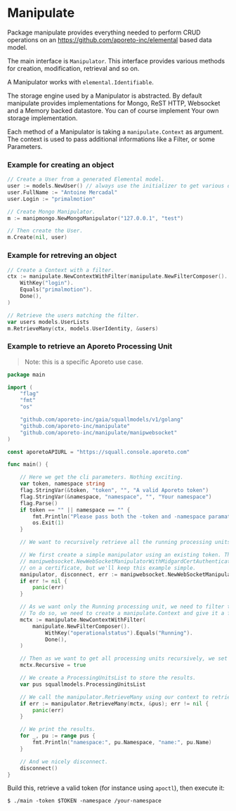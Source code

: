 # Manipulate

Package manipulate provides everything needed to perform CRUD operations
on an https://github.com/aporeto-inc/elemental based data model.

The main interface is `Manipulator`. This interface provides various
methods for creation, modification, retrieval and so on.

A Manipulator works with `elemental.Identifiable`.

The storage engine used by a Manipulator is abstracted. By default manipulate
provides implementations for Mongo, ReST HTTP, Websocket and a Memory backed datastore. You can of course implement
Your own storage implementation.

Each method of a Manipulator is taking a `manipulate.Context` as argument. The context is used
to pass additional informations like a Filter, or some Parameters.

### Example for creating an object

```go
// Create a User from a generated Elemental model.
user := models.NewUser() // always use the initializer to get various default value correctly set.
user.FullName := "Antoine Mercadal"
user.Login := "primalmotion"

// Create Mongo Manipulator.
m := manipmongo.NewMongoManipulator("127.0.0.1", "test")

// Then create the User.
m.Create(nil, user)
```

### Example for retreving an object

```go
// Create a Context with a filter.
ctx := manipulate.NewContextWithFilter(manipulate.NewFilterComposer().
    WithKey("login").
    Equals("primalmotion").
    Done(),
)

// Retrieve the users matching the filter.
var users models.UserLists
m.RetrieveMany(ctx, models.UserIdentity, &users)
```


### Example to retrieve an Aporeto Processing Unit

> Note: this is a specific Aporeto use case.

```go
package main

import (
	"flag"
	"fmt"
	"os"

	"github.com/aporeto-inc/gaia/squallmodels/v1/golang"
	"github.com/aporeto-inc/manipulate"
	"github.com/aporeto-inc/manipulate/manipwebsocket"
)

const aporetoAPIURL = "https://squall.console.aporeto.com"

func main() {

	// Here we get the cli parameters. Nothing exciting.
	var token, namespace string
	flag.StringVar(&token, "token", "", "A valid Aporeto token")
	flag.StringVar(&namespace, "namespace", "", "Your namespace")
	flag.Parse()
	if token == "" || namespace == "" {
		fmt.Println("Please pass both the -token and -namespace paramaters")
		os.Exit(1)
	}

	// We want to recursively retrieve all the running processing units starting from the given namespace.

	// We first create a simple manipulator using an existing token. There are more sophisticated ways of doing this, such as using
	// manipwebsocket.NewWebSocketManipulatorWithMidgardCertAuthentication to handle automatic token renewal based
	// on a certificate, but we'll keep this example simple.
	manipulator, disconnect, err := manipwebsocket.NewWebSocketManipulator("Bearer", token, aporetoAPIURL, namespace)
	if err != nil {
		panic(err)
	}

	// As we want only the Running processing unit, we need to filter them on the operationalstatus status tag.
	// To do so, we need to create a manipulate.Context and give it a filter.
	mctx := manipulate.NewContextWithFilter(
		manipulate.NewFilterComposer().
			WithKey("operationalstatus").Equals("Running").
			Done(),
	)

	// Then as we want to get all processing units recursively, we set the Recursive parameter of the context to true.
	mctx.Recursive = true

	// We create a ProcessingUnitsList to store the results.
	var pus squallmodels.ProcessingUnitsList

	// We call the manipulator.RetrieveMany using our context to retrieve the data.
	if err := manipulator.RetrieveMany(mctx, &pus); err != nil {
		panic(err)
	}

	// We print the results.
	for _, pu := range pus {
		fmt.Println("namespace:", pu.Namespace, "name:", pu.Name)
	}

	// And we nicely disconnect.
	disconnect()
}
```

Build this, retrieve a valid token (for instance using `apoctl`), then execute it:

    $ ./main -token $TOKEN -namespace /your-namespace
